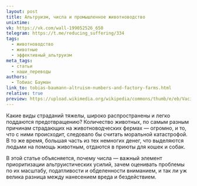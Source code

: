 ```yaml
---
layout: post
title: Альтруизм, числа и промышленное животноводство
unixtime: 
vk: https://vk.com/wall-199052526_650
telegram: https://t.me/reducing_suffering/334
tags:
  - животноводство
  - животные
  - эффективный_альтруизм
meta_tags:
  - статьи
  - наши_переводы
authors:
  - Тобиас Бауман
link_to: tobias-baumann-altruism-numbers-and-factory-farms.html
relative: true
preview: https://upload.wikimedia.org/wikipedia/commons/thumb/e/eb/Vaci_de_rasa_Holstein_de_la_ferma_Agroserv_Mariuta.jpg/1024px-Vaci_de_rasa_Holstein_de_la_ferma_Agroserv_Mariuta.jpg
---
```

Какие виды страданий тяжелы, широко распространены и легко поддаются предотвращению? Количество животных, по самым разным причинам страдающих на животноводческих фермах — огромно, и то, что с ними происходит, следовало бы считать моральной катастрофой. В то же время, большая часть из тех немногих денег, что выделяются людьми на помощь животным, отдаются в приюты для кошек и собак.

В этой статье объясняется, почему числа — важный элемент приоритизации альтруистических усилий, зачем оценивать проблемы по их масштабу, податливости и обделенности вниманием, и так ли уж велика разница между нанесением вреда и бездействием.
